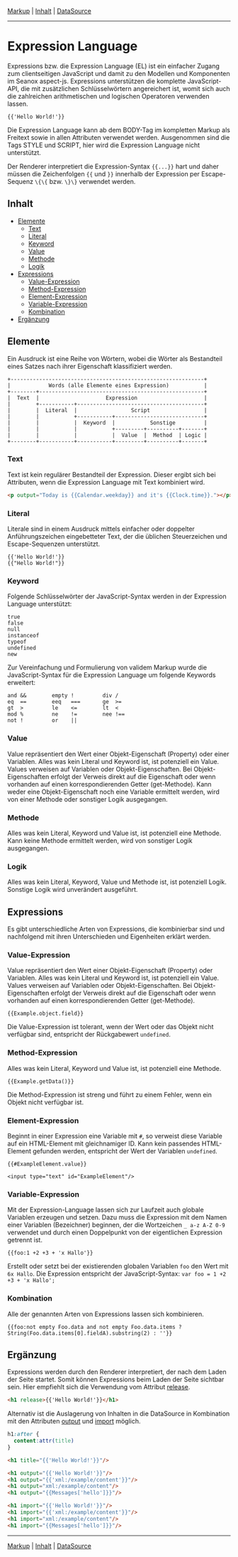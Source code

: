 [Markup](markup.md) | [Inhalt](README.md#expression-language) | [DataSource](datasource.md)
- - -

# Expression Language

Expressions bzw. die Expression Language (EL) ist ein einfacher Zugang zum
clientseitigen JavaScript und damit zu den Modellen und Komponenten im Seanox
aspect-js. Expressions unterst&uuml;tzen die komplette JavaScript-API, die mit
zus&auml;tzlichen Schl&uuml;sselw&ouml;rtern angereichert ist, womit sich auch
die zahlreichen arithmetischen und logischen Operatoren verwenden lassen.

```
{{'Hello World!'}}
```

Die Expression Language kann ab dem BODY-Tag im kompletten Markup als Freitext
sowie in allen Attributen verwendet werden. Ausgenommen sind die Tags STYLE und
SCRIPT, hier wird die Expression Language nicht unterst&uuml;tzt.

Der Renderer interpretiert die Expression-Syntax `{{...}}` hart und daher
m&uuml;ssen die Zeichenfolgen `{{` und `}}` innerhalb der Expression per
Escape-Sequenz `\{\{` bzw. `\}\}` verwendet werden.


## Inhalt

* [Elemente](#elemente)
  * [Text](#text)
  * [Literal](#literal)
  * [Keyword](#keyword)
  * [Value](#value)
  * [Methode](#methode)
  * [Logik](#logik)
* [Expressions](#expressions)
  * [Value-Expression](#value-expression)
  * [Method-Expression](#method-expression)
  * [Element-Expression](#element-expression)
  * [Variable-Expression](#variable-expression)
  * [Kombination](#kombination)
* [Erg&auml;nzung](#erg-nzung)


## Elemente

Ein Ausdruck ist eine Reihe von W&ouml;rtern, wobei die W&ouml;rter als
Bestandteil eines Satzes nach ihrer Eigenschaft klassifiziert werden. 

```
+-------------------------------------------------------------+
|            Words (alle Elemente eines Expression)           |
+--------+----------------------------------------------------+
|  Text  |                     Expression                     |
|        +-----------+----------------------------------------+
|        |  Literal  |                 Script                 |
|        |           +-----------+----------------------------+
|        |           |  Keyword  |           Sonstige         |
|        |           |           +---------+----------+-------+
|        |           |           |  Value  |  Method  | Logic |
+--------+-----------+-----------+---------+----------+-------+
```


### Text

Text ist kein regul&auml;rer Bestandteil der Expression. Dieser ergibt sich bei
Attributen, wenn die Expression Language mit Text kombiniert wird.

```html
<p output="Today is {{Calendar.weekday}} and it's {{Clock.time}}."></p>
```


### Literal

Literale sind in einem Ausdruck mittels einfacher oder doppelter
Anf&uuml;hrungszeichen eingebetteter Text, der die &uuml;blichen Steuerzeichen
und Escape-Sequenzen unterst&uuml;tzt.

```
{{'Hello World!'}}
{{"Hello World!"}}
```


### Keyword

Folgende Schl&uuml;sselw&ouml;rter der JavaScript-Syntax werden in der
Expression Language unterst&uuml;tzt:

```
true
false
null
instanceof
typeof
undefined
new
```

Zur Vereinfachung und Formulierung von validem Markup wurde die 
JavaScript-Syntax f&uuml;r die Expression Language um folgende Keywords
erweitert:

```
and &&        empty !         div /
eq  ==        eeq   ===       ge  >=
gt  >         le    <=        lt  <
mod %         ne    !=        nee !==
not !         or    ||
```


### Value

Value repr&auml;sentiert den Wert einer Objekt-Eigenschaft (Property) oder
einer Variablen. Alles was kein Literal und Keyword ist, ist potenziell ein
Value. Values verweisen auf Variablen oder Objekt-Eigenschaften. Bei
Objekt-Eigenschaften erfolgt der Verweis direkt auf die Eigenschaft oder wenn
vorhanden auf einen korrespondierenden Getter (get-Methode). Kann weder eine
Objekt-Eigenschaft noch eine Variable ermittelt werden, wird von einer Methode
oder sonstiger Logik ausgegangen.


### Methode

Alles was kein Literal, Keyword und Value ist, ist potenziell eine Methode. Kann
keine Methode ermittelt werden, wird von sonstiger Logik ausgegangen.


### Logik

Alles was kein Literal, Keyword, Value und Methode ist, ist potenziell Logik.
Sonstige Logik wird unver&auml;ndert ausgef&uuml;hrt.


## Expressions

Es gibt unterschiedliche Arten von Expressions, die kombinierbar sind und
nachfolgend mit ihren Unterschieden und Eigenheiten erkl&auml;rt werden.


### Value-Expression

Value repr&auml;sentiert den Wert einer Objekt-Eigenschaft (Property) oder
Variablen. Alles was kein Literal und Keyword ist, ist potenziell ein Value.
Values verweisen auf Variablen oder Objekt-Eigenschaften. Bei
Objekt-Eigenschaften erfolgt der Verweis direkt auf die Eigenschaft oder wenn
vorhanden auf einen korrespondierenden Getter (get-Methode).

```
{{Example.object.field}}
```

Die Value-Expression ist tolerant, wenn der Wert oder das Objekt nicht
verf&uuml;gbar sind, entspricht der R&uuml;ckgabewert `undefined`.


### Method-Expression

Alles was kein Literal, Keyword und Value ist, ist potenziell eine Methode.

```
{{Example.getData()}}
```

Die Method-Expression ist streng und f&uuml;hrt zu einem Fehler, wenn ein Objekt
nicht verf&uuml;gbar ist.


### Element-Expression

Beginnt in einer Expression eine Variable mit `#`, so verweist diese Variable
auf ein HTML-Element mit gleichnamiger ID. Kann kein passendes HTML-Element
gefunden werden, entspricht der Wert der Variablen `undefined`.

```
{{#ExampleElement.value}}

<input type="text" id="ExampleElement"/>
```


### Variable-Expression

Mit der Expression-Language lassen sich zur Laufzeit auch globale Variablen
erzeugen und setzen. Dazu muss die Expression mit dem Namen einer Variablen
(Bezeichner) beginnen, der die Wortzeichen `_ a-z A-Z 0-9` verwendet und durch
einen Doppelpunkt von der eigentlichen Expression getrennt ist.

```
{{foo:1 +2 +3 + 'x Hallo'}}
```

Erstellt oder setzt bei der existierenden globalen Variablen `foo` den Wert mit
`6x Hallo`. Die Expression entspricht der JavaScript-Syntax: `var foo = 1 +2 +3
    + 'x Hallo';`


### Kombination

Alle der genannten Arten von Expressions lassen sich kombinieren.

```
{{foo:not empty Foo.data and not empty Foo.data.items ? String(Foo.data.items[0].fieldA).substring(2) : ''}}
```


## Erg&auml;nzung

Expressions werden durch den Renderer interpretiert, der nach dem Laden der
Seite startet. Somit k&ouml;nnen Expressions beim Laden der Seite sichtbar sein.
Hier empfiehlt sich die Verwendung vom Attribut [release](markup.md#release).

```html
<h1 release>{{'Hello World!'}}</h1>
```

Alternativ ist die Auslagerung von Inhalten in die DataSource in Kombination mit
den Attributen [output](markup.md#output) und [import](markup.md#import)
m&ouml;glich.

```css
h1:after {
  content:attr(title)
}
```

```html
<h1 title="{{'Hello World!'}}"/>

<h1 output="{{'Hello World!'}}"/>
<h1 output="{{'xml:/example/content'}}"/>
<h1 output="xml:/example/content"/>
<h1 output="{{Messages['hello']}}"/>

<h1 import="{{'Hello World!'}}"/>
<h1 import="{{'xml:/example/content'}}"/>
<h1 import="xml:/example/content"/>
<h1 import="{{Messages['hello']}}"/>
```


- - -

[Markup](markup.md) | [Inhalt](README.md#expression-language) | [DataSource](datasource.md)
